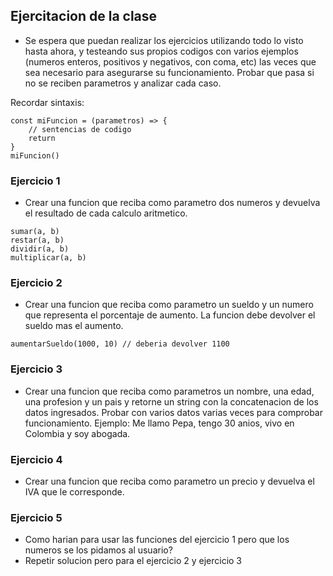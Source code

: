 ## Ejercitacion de la clase
- Se espera que puedan realizar los ejercicios utilizando todo lo visto hasta ahora, y testeando sus propios codigos con varios ejemplos (numeros enteros, positivos y negativos, con coma, etc) las veces que sea necesario para asegurarse su funcionamiento. Probar que pasa si no se reciben parametros y analizar cada caso.

Recordar sintaxis:
```
const miFuncion = (parametros) => {
    // sentencias de codigo
    return
}
miFuncion()
```

### Ejercicio 1
- Crear una funcion que reciba como parametro dos numeros y devuelva el resultado de cada calculo aritmetico.
```
sumar(a, b)
restar(a, b)
dividir(a, b)
multiplicar(a, b)
```

### Ejercicio 2
- Crear una funcion que reciba como parametro un sueldo y un numero que representa el porcentaje de aumento. La funcion debe devolver el sueldo mas el aumento.
```
aumentarSueldo(1000, 10) // deberia devolver 1100
```

### Ejercicio 3
- Crear una funcion que reciba como parametros un nombre, una edad, una profesion y un pais y retorne un string con la concatenacion de los datos ingresados. Probar con varios datos varias veces para comprobar funcionamiento.
Ejemplo: Me llamo Pepa, tengo 30 anios, vivo en Colombia y soy abogada.

### Ejercicio 4
- Crear una funcion que reciba como parametro un precio y devuelva el IVA que le corresponde.

### Ejercicio 5
- Como harian para usar las funciones del ejercicio 1 pero que los numeros se los pidamos al usuario?
- Repetir solucion pero para el ejercicio 2 y ejercicio 3
